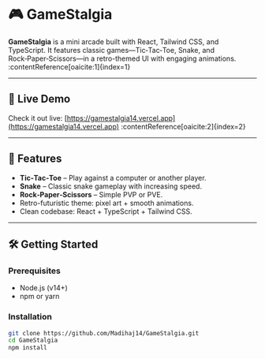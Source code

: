 # 🎮 GameStalgia

**GameStalgia** is a mini arcade built with React, Tailwind CSS, and TypeScript. It features classic games—Tic‑Tac‑Toe, Snake, and Rock‑Paper‑Scissors—in a retro-themed UI with engaging animations. :contentReference[oaicite:1]{index=1}

---

## 🔗 Live Demo

Check it out live: [https://gamestalgia14.vercel.app](https://gamestalgia14.vercel.app) :contentReference[oaicite:2]{index=2}

---

## 🚀 Features

- **Tic‑Tac‑Toe** – Play against a computer or another player.
- **Snake** – Classic snake gameplay with increasing speed.
- **Rock‑Paper‑Scissors** – Simple PVP or PVE.
- Retro-futuristic theme: pixel art + smooth animations.
- Clean codebase: React + TypeScript + Tailwind CSS.

---

## 🛠️ Getting Started

### Prerequisites
- Node.js (v14+)
- npm or yarn

### Installation
```bash
git clone https://github.com/Madihaj14/GameStalgia.git
cd GameStalgia
npm install
